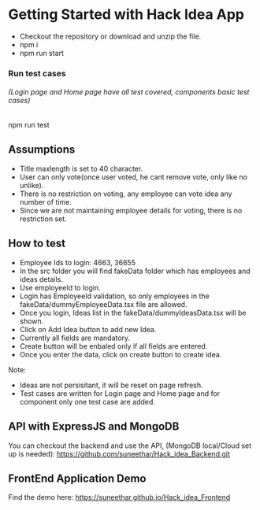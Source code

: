 # Getting Started with Hack Idea App

* Checkout the repository or download and unzip the file.
* npm i
* npm run start

### Run test cases
###### (Login page and Home page have all test covered, components basic test cases)
npm run test 

## Assumptions
* Title maxlength is set to 40 character.
* User can only vote(once user voted, he cant remove vote, only like no unlike).
* There is no restriction on voting, any employee can vote idea any number of time.
* Since we are not maintaining employee details for voting, there is no restriction set.

## How to test
* Employee Ids to login: 4663, 36655
* In the src folder you will find fakeData folder which has employees and ideas details.
* Use employeeId to login.
* Login has EmployeeId validation, so only employees in the fakeData/dummyEmployeeData.tsx file are allowed.
* Once you login, Ideas list in the fakeData/dummyIdeasData.tsx will be shown.
* Click on Add Idea button to add new Idea.
* Currently all fields are mandatory.
* Create button will be enbaled only if all fields are entered.
* Once you enter the data, click on create button to create idea.

Note: 
* Ideas are not persisitant, it will be reset on page refresh.
* Test cases are written for Login page and Home page and for component only one test case are added.

## API with ExpressJS and MongoDB
You can checkout the backend and use the API, (MongoDB local/Cloud set up is needed):
https://github.com/suneethar/Hack_idea_Backend.git

## FrontEnd Application Demo
Find the demo here:
https://suneethar.github.io/Hack_idea_Frontend


